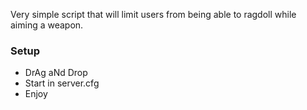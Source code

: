 Very simple script that will limit users from being able to ragdoll while aiming a weapon. 

### Setup
- DrAg aNd Drop
- Start in server.cfg
- Enjoy
